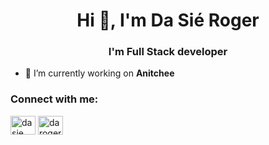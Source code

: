<h1 align="center">Hi 👋, I'm Da Sié Roger</h1>
<h3 align="center">I'm Full Stack developer</h3>

- 🔭 I’m currently working on **Anitchee**

<h3 align="left">Connect with me:</h3>
<p align="left">
<a href="https://linkedin.com/in/da sie roger" target="blank"><img align="center" src="https://raw.githubusercontent.com/rahuldkjain/github-profile-readme-generator/master/src/images/icons/Social/linked-in-alt.svg" alt="da sie roger" height="30" width="40" /></a>
<a href="https://fb.com/darogersie" target="blank"><img align="center" src="https://raw.githubusercontent.com/rahuldkjain/github-profile-readme-generator/master/src/images/icons/Social/facebook.svg" alt="darogersie" height="30" width="40" /></a>
</p>





